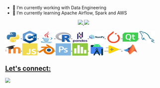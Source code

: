  

- 🔭 I’m currently working with Data Engineering
- 🌱 I’m currently learning Apache Airflow, Spark and AWS


<div align="center">
  <a href="https://github.com/ailton-santos">
  <img height="180em" src="https://github-readme-stats.vercel.app/api?username=ailton-santos&show_icons=true&theme=algolia&include_all_commits=true&count_private=true"/>
  <img height="180em" src="https://github-readme-stats.vercel.app/api/top-langs/?username=ailton-santos&layout=compact&langs_count=7&theme=algolia"/>
</div>
  
<div style="display: inline_block"><br>
 
  <img align="center" alt="Ai-Python" height="40" width="50" src="https://raw.githubusercontent.com/devicons/devicon/master/icons/python/python-original.svg">
  
  <img align="center" alt="Ai-C++" height="40" width="50" src="https://github.com/devicons/devicon/blob/master/icons/cplusplus/cplusplus-original.svg">
   
  <img align="center" alt="Mi-Java" height="40" width="50" src="https://raw.githubusercontent.com/devicons/devicon/master/icons/java/java-original.svg">
  
  <img align="center" alt="Mi-R" height="40" width="50" src="https://github.com/devicons/devicon/blob/master/icons/r/r-original.svg">
  
  <img align="center" alt="Ai-Pandas" height="40" width="50" src="https://raw.githubusercontent.com/devicons/devicon/master/icons/pandas/pandas-original-wordmark.svg">
  
  <img align="center" alt="Ai-Numpy" height="40" width="50" src="https://raw.githubusercontent.com/devicons/devicon/master/icons/numpy/numpy-original-wordmark.svg">
  
  <img align="center" alt="Ai-Pytorch" height="40" width="50" src="https://github.com/devicons/devicon/blob/master/icons/pytorch/pytorch-original.svg">
  
  <img align="center" alt="Ai-Qt" height="40" width="50" src="https://github.com/devicons/devicon/blob/master/icons/qt/qt-original.svg">
 
  
  <img align="center" alt="Ai-Mysql" height="40" width="50" src="https://github.com/devicons/devicon/blob/master/icons/mysql/mysql-original.svg">
  
  
  <img align="center" alt="Ai-Moodle" height="40" width="50" src="https://github.com/devicons/devicon/blob/master/icons/moodle/moodle-original.svg">
  
  
 <img align="center" alt="Ai-Javascript" height="40" width="50" src="https://github.com/devicons/devicon/blob/master/icons/javascript/javascript-plain.svg">
  
 
 <img align="center" alt="Ai-Blender" height="40" width="50" src="https://github.com/devicons/devicon/blob/master/icons/blender/blender-original.svg">  
  
 <img align="center" alt="Ai-Photoshop" height="40" width="50" src="https://github.com/devicons/devicon/blob/master/icons/photoshop/photoshop-plain.svg">  
  
 <img align="center" alt="Ai-Minitab" height="40" width="50" src="https://github.com/devicons/devicon/blob/master/icons/minitab/minitab-plain.svg">
  
 <img align="center" alt="Ai-AndroidStudio" height="40" width="50" src="https://github.com/devicons/devicon/blob/master/icons/androidstudio/androidstudio-original.svg">
  
 <img align="center" alt="Ai-LabView" height="40" width="50" src="https://github.com/devicons/devicon/blob/master/icons/labview/labview-original.svg">
  
 <img align="center" alt="Ai-Matlab" height="40" width="50" src="https://github.com/devicons/devicon/blob/master/icons/matlab/matlab-original.svg"> 
  

</div>
 
## Let's connect:

<div> 
 
 
  <a href="https://www.linkedin.com/in/ailtonjsantos/" target="_blank"><img src="https://img.shields.io/badge/-LinkedIn-%230077B5?style=for-the-badge&logo=linkedin&logoColor=white" target="_blank"></a>
   
  
</div>
  
